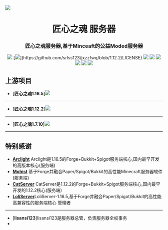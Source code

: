 <img src="https://www.xn--9iqq1jkrnz33d.cn:3029/server/icon.jpg">

<div align="center">
  <h1>匠心之魂 服务器</h1>

### 匠心之魂服务器,基于Minceaft的公益Moded服务器

[![](https://img.shields.io/github/stars/srlss123/jxzzfwq.svg?label=Stars&logo=github)](https://github.com/srlss123/jxzzfwq/stargazers)
[![](https://img.shields.io/github/license/srlss123/jxzzfwq?)](https://github.com/srlss123/jxzzfwq/blob/1.12.2/LICENSE)
[![](https://img.shields.io/badge/Forge-1.12.2--14.23.5.2855-brightgreen.svg?colorB=26303d&logo=Conda-Forge)](http://files.minecraftforge.net/maven/net/minecraftforge/forge/index_1.12.2.html)
[![](https://img.shields.io/badge/Mohist-1.12.2-brightgreen.svg?colorB=DC3340)](https://github.com/Mohist-Community/Mohist.git)
[![](https://img.shields.io/badge/Catserver-1.12.2-brightgreen.svg?colorB=DC3340)](https://github.com/Luohuayu/CatServer.git)
[![](https://img.shields.io/badge/AdoptOpenJDK-8u281-brightgreen.svg?colorB=469C00&logo=java)](https://adoptopenjdk.net/?variant=openjdk8&jvmVariant=hotspot)
[![](https://img.shields.io/badge/Gradle-6.8.1-brightgreen.svg?colorB=469C00&logo=gradle)](https://docs.gradle.org/6.8.1/release-notes.html)
[![](https://img.shields.io/badge/%E6%9C%80%E5%90%8E%E4%B8%80%E4%B8%AA%E7%89%88%E6%9C%AC-1.0.8-brightgreen.svg?colorB=DC3340)](https://github.com/srlss123/jxzzfwq/stargazers)

</div>

上游项目
------
* [**匠心之魂1.16.5**]![](https://img.shields.io/badge/building-fail-brightgreen.svg?colorB=DC3340)
------

* [**匠心之魂1.12.2**]![](https://img.shields.io/badge/building-success-brightgreen.svg?colorB=469C00)
------

* [**匠心之魂1.7.10**]![](https://img.shields.io/badge/building-fail-brightgreen.svg?colorB=DC3340)
------

特别感谢
-------------
* [**Arclight**](https://github.com/IzzelAliz/Arclight.git) Arclight是1.16.5的Forge+Bukkit+Spigot服务端核心,国内最早开发的高版本核心(服务端)
* [**Mohist**](https://github.com/Mohist-Community/Mohist.git) 基于Forge并融合Paper/Spigot/Bukkit的高性能Minecraft服务器软件(服务端)
* [**CatServer**](https://github.com/Luohuayu/CatServer.git) CatServer是1.12.2的Forge+Bukkit+Spigot服务端核心,国内最早开发的1.12.2核心(服务端)
* [**LoliServer**](https://github.com/Loli-Server/LoliServer.git)LoliServer-1.16.5,基于Forge并融合Paper/Spigot/Bukkit的高性能高兼容性的服务端核心
管理者
-------------
* [**lisansi123**]lisansi123是服务器总管，负责服务器全权事务
* 
